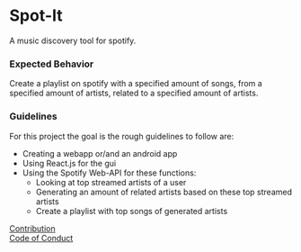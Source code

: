 # Spot-It
A music discovery tool for spotify.

### Expected Behavior
Create a playlist on spotify with a specified amount of songs, from a specified amount of artists, related to a specified amount of artists.

### Guidelines
For this project the goal is the rough guidelines to follow are:
* Creating a webapp or/and an android app
* Using React.js for the gui
* Using the Spotify Web-API for these functions:
  - Looking at top streamed artists of a user
  - Generating an amount of related artists based on these top streamed artists
  - Create a playlist with top songs of generated artists

[Contribution](CONTRIBUTION.md)  
[Code of Conduct](code_of_conduct.md)  
  
